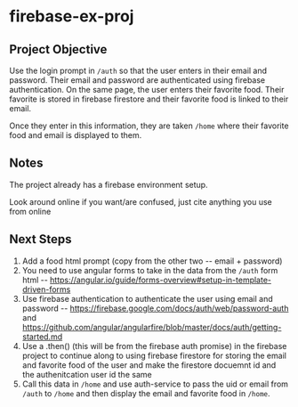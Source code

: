 # firebase-ex-proj

## Project Objective

Use the login prompt in `/auth` so that the user enters in their email and password. Their email and password are authenticated using firebase authentication. 
On the same page, the user enters their favorite food. Their favorite is stored in firebase firestore and their favorite food is linked to their email.

Once they enter in this information, they are taken `/home` where their favorite food and email is displayed to them. 

## Notes

The project already has a firebase environment setup. 

Look around online if you want/are confused, just cite anything you use from online

## Next Steps

1. Add a food html prompt (copy from the other two -- email + password)
2. You need to use angular forms to take in the data from the `/auth` form html -- https://angular.io/guide/forms-overview#setup-in-template-driven-forms
3. Use firebase authentication to authenticate the user using email and password -- https://firebase.google.com/docs/auth/web/password-auth and https://github.com/angular/angularfire/blob/master/docs/auth/getting-started.md
4. Use a .then() (this will be from the firebase auth promise) in the firebase project to continue along to using firebase firestore for storing the email and favorite food of the user and make the firestore docuemnt id and the authenitcation user id the same
5. Call this data in `/home` and use auth-service to pass the uid or email from `/auth` to `/home` and then display the email and favorite food in `/home`.
